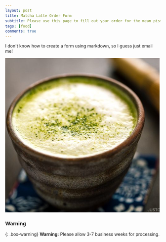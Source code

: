```yaml
---
layout: post
title: Matcha Latte Order Form
subtitle: Please use this page to fill out your order for the mean pistamatcha latte
tags: [food]
comments: true
---
```


I don't know how to create a form using markdown, so I guess just email me!

![matcha](/assets/img/matcha.jpg)


### Warning

{: .box-warning}
**Warning:** Please allow 3-7 business weeks for processing.

